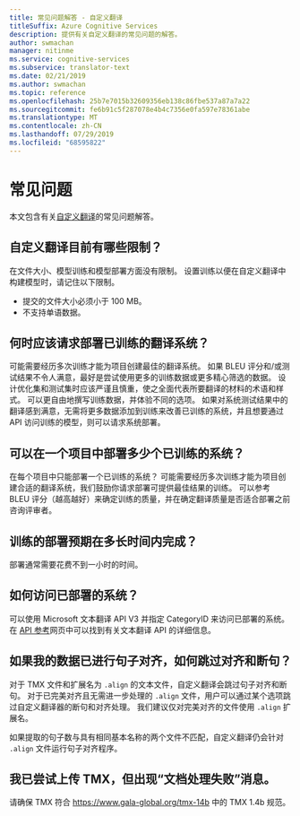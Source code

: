 ```yaml
---
title: 常见问题解答 - 自定义翻译
titleSuffix: Azure Cognitive Services
description: 提供有关自定义翻译的常见问题的解答。
author: swmachan
manager: nitinme
ms.service: cognitive-services
ms.subservice: translator-text
ms.date: 02/21/2019
ms.author: swmachan
ms.topic: reference
ms.openlocfilehash: 25b7e7015b32609356eb138c86fbe537a87a7a22
ms.sourcegitcommit: fe6b91c5f287078e4b4c7356e0fa597e78361abe
ms.translationtype: MT
ms.contentlocale: zh-CN
ms.lasthandoff: 07/29/2019
ms.locfileid: "68595822"
---
```

# <a name="frequently-asked-questions"></a>常见问题

本文包含有关[自定义翻译](https://portal.customtranslator.azure.ai)的常见问题解答。

## <a name="what-are-the-current-restrictions-in-custom-translator"></a>自定义翻译目前有哪些限制？

在文件大小、模型训练和模型部署方面没有限制。 设置训练以便在自定义翻译中构建模型时，请记住以下限制。

- 提交的文件大小必须小于 100 MB。
- 不支持单语数据。

## <a name="when-should-i-request-deployment-for-a-translation-system-that-has-been-trained"></a>何时应该请求部署已训练的翻译系统？

可能需要经历多次训练才能为项目创建最佳的翻译系统。 如果 BLEU 评分和/或测试结果不令人满意，最好是尝试使用更多的训练数据或更多精心筛选的数据。 设计优化集和测试集时应该严谨且慎重，使之全面代表所要翻译的材料的术语和样式。 可以更自由地撰写训练数据，并体验不同的选项。 如果对系统测试结果中的翻译感到满意，无需将更多数据添加到训练来改善已训练的系统，并且想要通过 API 访问训练的模型，则可以请求系统部署。

## <a name="how-many-trained-systems-can-be-deployed-in-a-project"></a>可以在一个项目中部署多少个已训练的系统？

在每个项目中只能部署一个已训练的系统？ 可能需要经历多次训练才能为项目创建合适的翻译系统，我们鼓励你请求部署可提供最佳结果的训练。 可以参考 BLEU 评分（越高越好）来确定训练的质量，并在确定翻译质量是否适合部署之前咨询评审者。

## <a name="when-can-i-expect-my-trainings-to-be-deployed"></a>训练的部署预期在多长时间内完成？

部署通常需要花费不到一小时的时间。

## <a name="how-do-you-access-a-deployed-system"></a>如何访问已部署的系统？

可以使用 Microsoft 文本翻译 API V3 并指定 CategoryID 来访问已部署的系统。 在 [API 参考](https://docs.microsoft.com/azure/cognitive-services/translator/reference/v3-0-reference)网页中可以找到有关文本翻译 API 的详细信息。

## <a name="how-do-i-skip-alignment-and-sentence-breaking-if-my-data-is-already-sentence-aligned"></a>如果我的数据已进行句子对齐，如何跳过对齐和断句？

对于 TMX 文件和扩展名为 `.align` 的文本文件，自定义翻译会跳过句子对齐和断句。 对于已完美对齐且无需进一步处理的 `.align` 文件，用户可以通过某个选项跳过自定义翻译器的断句和对齐处理。 我们建议仅对完美对齐的文件使用 `.align` 扩展名。

如果提取的句子数与具有相同基本名称的两个文件不匹配，自定义翻译仍会针对 `.align` 文件运行句子对齐程序。

## <a name="i-tried-uploading-my-tmx-but-it-says-document-processing-failed"></a>我已尝试上传 TMX，但出现“文档处理失败”消息。

请确保 TMX 符合 <https://www.gala-global.org/tmx-14b> 中的 TMX 1.4b 规范。
